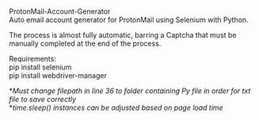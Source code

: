 ProtonMail-Account-Generator<br />
Auto email account generator for ProtonMail using Selenium with Python.

The process is almost fully automatic, barring a Captcha that must be manually completed at the end of the process.

Requirements:<br />
pip install selenium<br />
pip install webdriver-manager

**Must change filepath in line 36 to folder containing Py file in order for txt file to save correctly* <br />
**time.sleep() instances can be adjusted based on page load time*
